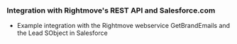 ### Integration with Rightmove's REST API and Salesforce.com
- Example integration with the Rightmove webservice GetBrandEmails and the Lead SObject in Salesforce
